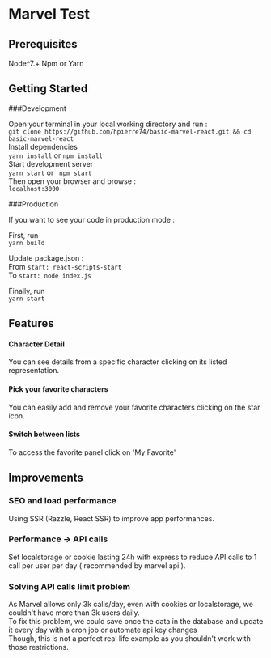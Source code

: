 # Marvel Test

## Prerequisites

Node^7.+
Npm or Yarn

## Getting Started

###Development

Open your terminal in your local working directory and run :<br/>
`git clone https://github.com/hpierre74/basic-marvel-react.git && cd basic-marvel-react` <br /> 
Install dependencies <br/>
 `yarn install` or `npm install` <br/>
Start development server <br/>
 `yarn start` or ` npm start`<br/>
Then open your browser and browse : <br/>
 `localhost:3000`<br/>

###Production

If you want to see your code in production mode :<br/>

First, run <br/>
`yarn build`<br/>

Update package.json : <br/>
From `start: react-scripts-start` <br/>
To `start: node index.js` <br/>

Finally, run <br/>
`yarn start` <br/>


## Features


#### Character Detail
You can see details from a specific character clicking on its listed representation.

#### Pick your favorite characters
You can easily add and remove your favorite characters clicking on the star icon.

#### Switch between lists
To access the favorite panel click on 'My Favorite'


## Improvements

### SEO and load performance

Using SSR (Razzle, React SSR) to improve app performances.

### Performance -> API calls

Set localstorage or cookie lasting 24h with express to reduce API calls to 1 call per user per day ( recommended by marvel api ).

### Solving API calls limit problem

As Marvel allows only 3k calls/day, even with cookies or localstorage, we couldn't have more than 3k users daily.<br/>
To fix this problem, we could save once the data in the database and update it every day with a cron job or automate api key changes<br/>
Though, this is not a perfect real life example as you shouldn't work with those restrictions.










